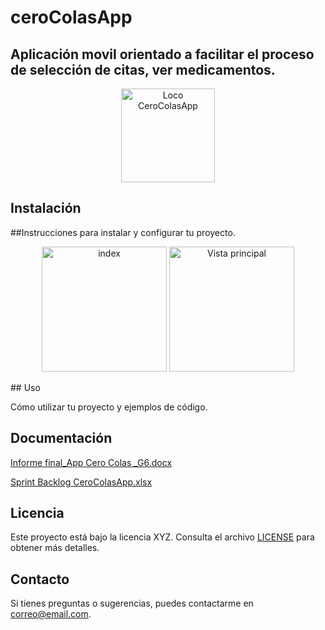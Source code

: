 # ceroColasApp
Aplicación movil orientado a facilitar el proceso de selección de citas, ver medicamentos.
---
<p align="center">
   <img src="https://github.com/Albres20/ceroColasApp/assets/83229699/92a03104-3264-441f-9740-cf053d4343f2" alt="Loco CeroColasApp" width="150" height="150" />



</p>




## Instalación
##Instrucciones para instalar y configurar tu proyecto.
<p align="center">
   <img src="https://github.com/Albres20/ceroColasApp/assets/83229699/32ed8b2b-b8d0-473b-8358-ecd91342d323" alt="index" width="200"  />
   <img src="https://github.com/Albres20/ceroColasApp/assets/83229699/1cd5a60c-4834-40c6-9411-369d3169e270" alt="Vista principal" width="200" />
</p>
## Uso

Cómo utilizar tu proyecto y ejemplos de código.

## Documentación

[Informe final_App Cero Colas _G6.docx](https://github.com/Albres20/ceroColasApp/files/12623722/Informe.final_App.Cero.Colas._G6.docx)

[Sprint Backlog CeroColasApp.xlsx](https://github.com/Albres20/ceroColasApp/files/12623734/Sprint.Backlog.CeroColasApp.xlsx)

## Licencia

Este proyecto está bajo la licencia XYZ. Consulta el archivo [LICENSE](LICENSE) para obtener más detalles.

## Contacto

Si tienes preguntas o sugerencias, puedes contactarme en [correo@email.com](mailto:correo@email.com).
